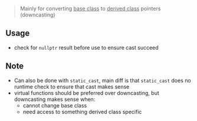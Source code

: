 > Mainly for converting <u>base class</u> to <u>derived class</u> pointers (downcasting)

## Usage
- check for `nullptr` result before use to ensure cast succeed

## Note
- Can also be done with `static_cast`, main diff is that `static_cast` does no runtime check to ensure that cast makes sense
- virtual functions should be preferred over downcasting, but downcasting makes sense when:
	- cannot change base class
	- need access to something derived class specific